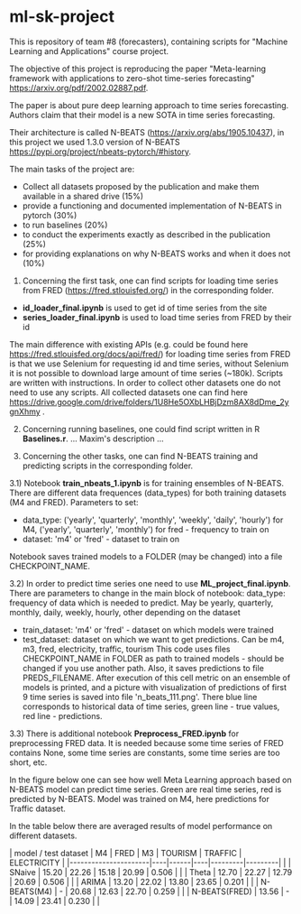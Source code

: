 # ml-sk-project

This is repository of team #8 (forecasters), containing scripts for "Machine Learning and Applications" course project.

The objective of this project is reproducing the paper "Meta-learning framework with applications to zero-shot time-series forecasting" https://arxiv.org/pdf/2002.02887.pdf.

The paper is about pure deep learning approach to time series forecasting. Authors claim that their model is a new SOTA in time series forecasting.

Their architecture is called N-BEATS (https://arxiv.org/abs/1905.10437), in this project we used 1.3.0 version of N-BEATS https://pypi.org/project/nbeats-pytorch/#history.

The main tasks of the project are:

- Collect all datasets proposed by the publication and make them available in a shared drive (15%)
- provide a functioning and documented implementation of N-BEATS in pytorch (30%)
- to run baselines (20%)
- to conduct the experiments exactly as described in the publication (25%)
- for providing explanations on why N-BEATS works and when it does not (10%)

1)  Concerning the first task, one can find scripts for loading time series from FRED (https://fred.stlouisfed.org/) in the corresponding folder.
- **id_loader_final.ipynb** is used to get id of time series from the site
- **series_loader_final.ipynb** is used to load time series from FRED by their id

The main difference with existing APIs (e.g. could be found here https://fred.stlouisfed.org/docs/api/fred/) for loading time series from FRED is that we use Selenium for requesting id and time series, without Selenium it is not possible to download large amount of time series (~180k). Scripts are written with instructions. In order to collect other datasets one do not need to use any scripts. All collected datasets one can find here https://drive.google.com/drive/folders/1U8He5OXbLHBjDzm8AX8dDme_2ygnXhmy .

2)  Concerning running baselines, one could find script written in R **Baselines.r**.
...
Maxim's description
...

3)  Concerning the other tasks, one can find N-BEATS training and predicting scripts in the corresponding folder.

3.1)  Notebook **train_nbeats_1.ipynb** is for training ensembles of N-BEATS. There are different data frequences (data_types) for both training datasets (M4 and FRED).
Parameters to set:
- data_type: ('yearly', 'quarterly', 'monthly', 'weekly', 'daily', 'hourly') for M4, ('yearly', 'quarterly', 'monthly') for fred - frequency to train on
- dataset: 'm4' or 'fred' - dataset to train on

Notebook saves trained models to a FOLDER (may be changed) into a file CHECKPOINT_NAME.

3.2)  In order to predict time series one need to use **ML_project_final.ipynb**.
There are parameters to change in the main block of notebook:
data_type: frequency of data which is needed to predict. May be yearly, quarterly, monthly, daily, weekly, hourly, other depending on the dataset
- train_dataset: 'm4' or 'fred' - dataset on which models were trained
- test_dataset: dataset on which we want to get predictions. Can be m4, m3, fred, electricity, traffic, tourism
This code uses files CHECKPOINT_NAME in FOLDER as path to trained models - should be changed if you use another path.
Also, it saves predictions to file PREDS_FILENAME.
After execution of this cell metric on an ensemble of models is printed, and a picture with visualization of predictions of first 9 time series is saved into file 'n_beats_111.png'. There blue line corresponds to historical data of time series, green line - true values, red line - predictions.

3.3) There is additional notebook **Preprocess_FRED.ipynb** for preprocessing FRED data. It is needed because some time series of FRED contains None, some time series are constants, some time series are too short, etc.

In the figure below one can see how well Meta Learning approach based on N-BEATS model can predict time series. Green are real time series, red is predicted by N-BEATS. Model was trained on M4, here predictions for Traffic dataset.


In the table below there are averaged results of model performance on different datasets.


| model / test dataset | M4 | FRED | M3 | TOURISM | TRAFFIC | ELECTRICITY |
|----------------------|----|------|----|---------|---------| |
| SNaive | 15.20 | 22.26 | 15.18 | 20.99 | 0.506 |  |
| Theta | 12.70 | 22.27 | 12.79 | 20.69 | 0.506 |  |
| ARIMA | 13.20 | 22.02 | 13.80 | 23.65 | 0.201 |  |
| N-BEATS(M4) | - | 20.68 | 12.63 | 22.70 | 0.259 |  |
| N-BEATS(FRED) | 13.56 | - | 14.09 | 23.41 | 0.230 |  |
